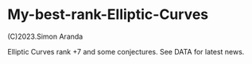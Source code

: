 # My-best-rank-Elliptic-Curves

(C)2023.Simon Aranda

Elliptic Curves rank +7 and some conjectures.
See DATA for latest news.


